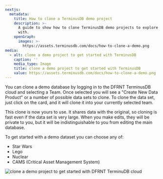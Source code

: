 ```yaml
---
nextjs:
  metadata:
    title: How to clone a TerminusDB demo project
    description: >-
      A guide to show how to clone TerminusDB demo projects to explore and play
      with.
    openGraph:
      images: >-
        https://assets.terminusdb.com/docs/how-to-clone-a-demo.png
media:
  - alt: clone a demo project to get started with TerminusDB
    caption: ''
    media_type: Image
    title: clone a demo project to get started with TerminusDB
    value: https://assets.terminusdb.com/docs/how-to-clone-a-demo.png
---
```


You can clone a demo database by logging in to the DFRNT TerminusDB cloud and selecting a Team. Once selected you will see a "Create New Data Product" or a number of possible data sets to clone. To clone the data set, just click on the card, and it will clone it into your currently selected team.

This clone is now yours to use. It shares data with the original, so cloning is fast even if the data set is very large. When you make edits, they will be private to you, but it will be indistinguishable to you from editing the main database.

To get started with a demo dataset you can choose any of:

*   Star Wars
*   Lego
*   Nuclear
*   CAMS (Critical Asset Management System)

![clone a demo project to get started with DFRNT TerminuDB cloud](https://assets.terminusdb.com/docs/how-to-clone-a-demo.png)